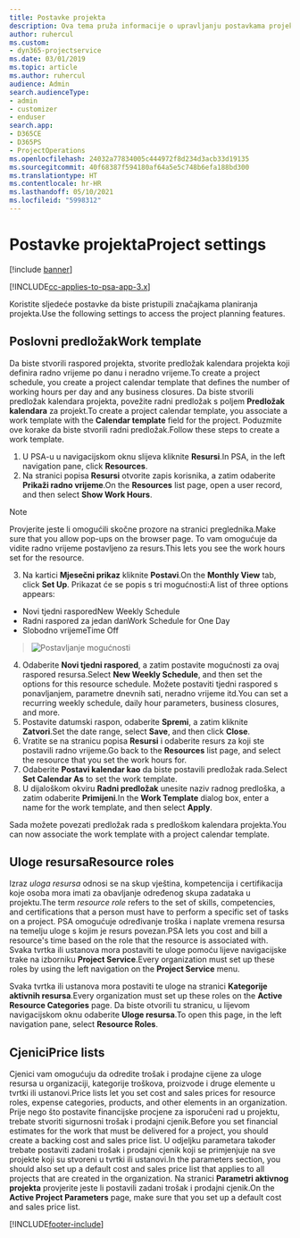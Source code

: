 ```yaml
---
title: Postavke projekta
description: Ova tema pruža informacije o upravljanju postavkama projekta.
author: ruhercul
ms.custom:
- dyn365-projectservice
ms.date: 03/01/2019
ms.topic: article
ms.author: ruhercul
audience: Admin
search.audienceType:
- admin
- customizer
- enduser
search.app:
- D365CE
- D365PS
- ProjectOperations
ms.openlocfilehash: 24032a77834005c444972f8d234d3acb33d19135
ms.sourcegitcommit: 40f68387f594180af64a5e5c748b6efa188bd300
ms.translationtype: HT
ms.contentlocale: hr-HR
ms.lasthandoff: 05/10/2021
ms.locfileid: "5998312"
---
```

# <a name="project-settings"></a><span data-ttu-id="fb7e1-103">Postavke projekta</span><span class="sxs-lookup"><span data-stu-id="fb7e1-103">Project settings</span></span>

[!include [banner](../includes/psa-now-project-operations.md)]

[!INCLUDE[cc-applies-to-psa-app-3.x](../includes/cc-applies-to-psa-app-3x.md)]

<span data-ttu-id="fb7e1-104">Koristite sljedeće postavke da biste pristupili značajkama planiranja projekta.</span><span class="sxs-lookup"><span data-stu-id="fb7e1-104">Use the following settings to access the project planning features.</span></span>

## <a name="work-template"></a><span data-ttu-id="fb7e1-105">Poslovni predložak</span><span class="sxs-lookup"><span data-stu-id="fb7e1-105">Work template</span></span>

<span data-ttu-id="fb7e1-106">Da biste stvorili raspored projekta, stvorite predložak kalendara projekta koji definira radno vrijeme po danu i neradno vrijeme.</span><span class="sxs-lookup"><span data-stu-id="fb7e1-106">To create a project schedule, you create a project calendar template that defines the number of working hours per day and any business closures.</span></span> <span data-ttu-id="fb7e1-107">Da biste stvorili predložak kalendara projekta, povežite radni predložak s poljem **Predložak kalendara** za projekt.</span><span class="sxs-lookup"><span data-stu-id="fb7e1-107">To create a project calendar template, you associate a work template with the **Calendar template** field for the project.</span></span> <span data-ttu-id="fb7e1-108">Poduzmite ove korake da biste stvorili radni predložak.</span><span class="sxs-lookup"><span data-stu-id="fb7e1-108">Follow these steps to create a work template.</span></span>

1. <span data-ttu-id="fb7e1-109">U PSA-u u navigacijskom oknu slijeva kliknite **Resursi**.</span><span class="sxs-lookup"><span data-stu-id="fb7e1-109">In PSA, in the left navigation pane, click **Resources**.</span></span> 
2. <span data-ttu-id="fb7e1-110">Na stranici popisa **Resursi** otvorite zapis korisnika, a zatim odaberite **Prikaži radno vrijeme**.</span><span class="sxs-lookup"><span data-stu-id="fb7e1-110">On the **Resources** list page, open a user record, and then select **Show Work Hours**.</span></span>

  > [!NOTE]
  > <span data-ttu-id="fb7e1-111">Provjerite jeste li omogućili skočne prozore na stranici preglednika.</span><span class="sxs-lookup"><span data-stu-id="fb7e1-111">Make sure that you allow pop-ups on the browser page.</span></span> <span data-ttu-id="fb7e1-112">To vam omogućuje da vidite radno vrijeme postavljeno za resurs.</span><span class="sxs-lookup"><span data-stu-id="fb7e1-112">This lets you see the work hours set for the resource.</span></span>
  
3. <span data-ttu-id="fb7e1-113">Na kartici **Mjesečni prikaz** kliknite **Postavi**.</span><span class="sxs-lookup"><span data-stu-id="fb7e1-113">On the **Monthly View** tab, click **Set Up**.</span></span> <span data-ttu-id="fb7e1-114">Prikazat će se popis s tri mogućnosti:</span><span class="sxs-lookup"><span data-stu-id="fb7e1-114">A list of three options appears:</span></span> 

  - <span data-ttu-id="fb7e1-115">Novi tjedni raspored</span><span class="sxs-lookup"><span data-stu-id="fb7e1-115">New Weekly Schedule</span></span>
  - <span data-ttu-id="fb7e1-116">Radni raspored za jedan dan</span><span class="sxs-lookup"><span data-stu-id="fb7e1-116">Work Schedule for One Day</span></span>
  - <span data-ttu-id="fb7e1-117">Slobodno vrijeme</span><span class="sxs-lookup"><span data-stu-id="fb7e1-117">Time Off</span></span>

> ![Postavljanje mogućnosti](media/project-13.png)

4. <span data-ttu-id="fb7e1-119">Odaberite **Novi tjedni raspored**, a zatim postavite mogućnosti za ovaj raspored resursa.</span><span class="sxs-lookup"><span data-stu-id="fb7e1-119">Select **New Weekly Schedule**, and then set the options for this resource schedule.</span></span> <span data-ttu-id="fb7e1-120">Možete postaviti tjedni raspored s ponavljanjem, parametre dnevnih sati, neradno vrijeme itd.</span><span class="sxs-lookup"><span data-stu-id="fb7e1-120">You can set a recurring weekly schedule, daily hour parameters, business closures, and more.</span></span>
5. <span data-ttu-id="fb7e1-121">Postavite datumski raspon, odaberite **Spremi**, a zatim kliknite **Zatvori**.</span><span class="sxs-lookup"><span data-stu-id="fb7e1-121">Set the date range, select **Save**, and then click **Close**.</span></span> 
6. <span data-ttu-id="fb7e1-122">Vratite se na stranicu popisa **Resursi** i odaberite resurs za koji ste postavili radno vrijeme.</span><span class="sxs-lookup"><span data-stu-id="fb7e1-122">Go back to the **Resources** list page, and select the resource that you set the work hours for.</span></span> 
7. <span data-ttu-id="fb7e1-123">Odaberite **Postavi kalendar kao** da biste postavili predložak rada.</span><span class="sxs-lookup"><span data-stu-id="fb7e1-123">Select **Set Calendar As** to set the work template.</span></span> 
8. <span data-ttu-id="fb7e1-124">U dijaloškom okviru **Radni predložak** unesite naziv radnog predloška, a zatim odaberite **Primijeni**.</span><span class="sxs-lookup"><span data-stu-id="fb7e1-124">In the **Work Template** dialog box, enter a name for the work template, and then select **Apply**.</span></span> 

<span data-ttu-id="fb7e1-125">Sada možete povezati predložak rada s predloškom kalendara projekta.</span><span class="sxs-lookup"><span data-stu-id="fb7e1-125">You can now associate the work template with a project calendar template.</span></span>

## <a name="resource-roles"></a><span data-ttu-id="fb7e1-126">Uloge resursa</span><span class="sxs-lookup"><span data-stu-id="fb7e1-126">Resource roles</span></span>

<span data-ttu-id="fb7e1-127">Izraz *uloga resursa* odnosi se na skup vještina, kompetencija i certifikacija koje osoba mora imati za obavljanje određenog skupa zadataka u projektu.</span><span class="sxs-lookup"><span data-stu-id="fb7e1-127">The term *resource role* refers to the set of skills, competencies, and certifications that a person must have to perform a specific set of tasks on a project.</span></span> <span data-ttu-id="fb7e1-128">PSA omogućuje određivanje troška i naplate vremena resursa na temelju uloge s kojim je resurs povezan.</span><span class="sxs-lookup"><span data-stu-id="fb7e1-128">PSA lets you cost and bill a resource's time based on the role that the resource is associated with.</span></span> <span data-ttu-id="fb7e1-129">Svaka tvrtka ili ustanova mora postaviti te uloge pomoću lijeve navigacijske trake na izborniku **Project Service**.</span><span class="sxs-lookup"><span data-stu-id="fb7e1-129">Every organization must set up these roles by using the left navigation on the **Project Service** menu.</span></span>

<span data-ttu-id="fb7e1-130">Svaka tvrtka ili ustanova mora postaviti te uloge na stranici **Kategorije aktivnih resursa**.</span><span class="sxs-lookup"><span data-stu-id="fb7e1-130">Every organization must set up these roles on the **Active Resource Categories** page.</span></span> <span data-ttu-id="fb7e1-131">Da biste otvorili tu stranicu, u lijevom navigacijskom oknu odaberite **Uloge resursa**.</span><span class="sxs-lookup"><span data-stu-id="fb7e1-131">To open this page, in the left navigation pane, select **Resource Roles**.</span></span>

## <a name="price-lists"></a><span data-ttu-id="fb7e1-132">Cjenici</span><span class="sxs-lookup"><span data-stu-id="fb7e1-132">Price lists</span></span>

<span data-ttu-id="fb7e1-133">Cjenici vam omogućuju da odredite trošak i prodajne cijene za uloge resursa u organizaciji, kategorije troškova, proizvode i druge elemente u tvrtki ili ustanovi.</span><span class="sxs-lookup"><span data-stu-id="fb7e1-133">Price lists let you set cost and sales prices for resource roles, expense categories, products, and other elements in an organization.</span></span> <span data-ttu-id="fb7e1-134">Prije nego što postavite financijske procjene za isporučeni rad u projektu, trebate stvoriti sigurnosni trošak i prodajni cjenik.</span><span class="sxs-lookup"><span data-stu-id="fb7e1-134">Before you set financial estimates for the work that must be delivered for a project, you should create a backing cost and sales price list.</span></span> <span data-ttu-id="fb7e1-135">U odjeljku parametara također trebate postaviti zadani trošak i prodajni cjenik koji se primjenjuje na sve projekte koji su stvoreni u tvrtki ili ustanovi.</span><span class="sxs-lookup"><span data-stu-id="fb7e1-135">In the parameters section, you should also set up a default cost and sales price list that applies to all projects that are created in the organization.</span></span> <span data-ttu-id="fb7e1-136">Na stranici **Parametri aktivnog projekta** provjerite jeste li postavili zadani trošak i prodajni cjenik.</span><span class="sxs-lookup"><span data-stu-id="fb7e1-136">On the **Active Project Parameters** page, make sure that you set up a default cost and sales price list.</span></span>


[!INCLUDE[footer-include](../includes/footer-banner.md)]